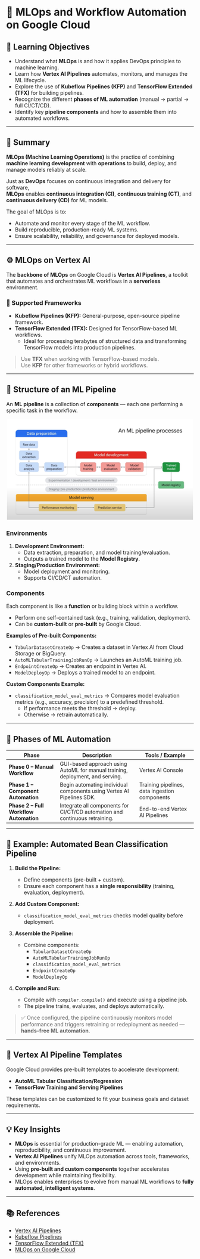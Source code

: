 # 📘 MLOps and Workflow Automation on Google Cloud  

## 🎯 Learning Objectives  
- Understand what **MLOps** is and how it applies DevOps principles to machine learning.  
- Learn how **Vertex AI Pipelines** automates, monitors, and manages the ML lifecycle.  
- Explore the use of **Kubeflow Pipelines (KFP)** and **TensorFlow Extended (TFX)** for building pipelines.  
- Recognize the different **phases of ML automation** (manual → partial → full CI/CT/CD).  
- Identify key **pipeline components** and how to assemble them into automated workflows.  

---

## 📝 Summary  

**MLOps (Machine Learning Operations)** is the practice of combining **machine learning development** with **operations** to build, deploy, and manage models reliably at scale.  

Just as **DevOps** focuses on continuous integration and delivery for software,  
**MLOps** enables **continuous integration (CI)**, **continuous training (CT)**, and **continuous delivery (CD)** for ML models.  

The goal of MLOps is to:  
- Automate and monitor every stage of the ML workflow.  
- Build reproducible, production-ready ML systems.  
- Ensure scalability, reliability, and governance for deployed models.  

---

## ⚙️ MLOps on Vertex AI  

The **backbone of MLOps** on Google Cloud is **Vertex AI Pipelines**, a toolkit that automates and orchestrates ML workflows in a **serverless** environment.  

### 🔹 Supported Frameworks  
- **Kubeflow Pipelines (KFP):** General-purpose, open-source pipeline framework.  
- **TensorFlow Extended (TFX):** Designed for TensorFlow-based ML workflows.  
  - Ideal for processing terabytes of structured data and transforming TensorFlow models into production pipelines.  

> Use **TFX** when working with TensorFlow-based models.  
> Use **KFP** for other frameworks or hybrid workflows.  

---

## 🧩 Structure of an ML Pipeline  

An **ML pipeline** is a collection of **components** — each one performing a specific task in the workflow.  

<p align="center">
  <img src="../imgs/mlops-pipeline.png" alt="MLOps Pipeline" width="500"/>
</p>


### Environments  
1. **Development Environment:**  
   - Data extraction, preparation, and model training/evaluation.  
   - Outputs a trained model to the **Model Registry**.  
2. **Staging/Production Environment:**  
   - Model deployment and monitoring.  
   - Supports CI/CD/CT automation.  

### Components  
Each component is like a **function** or building block within a workflow.  
- Perform one self-contained task (e.g., training, validation, deployment).  
- Can be **custom-built** or **pre-built** by Google Cloud.  

**Examples of Pre-built Components:**  
- `TabularDatasetCreateOp` → Creates a dataset in Vertex AI from Cloud Storage or BigQuery.  
- `AutoMLTabularTrainingJobRunOp` → Launches an AutoML training job.  
- `EndpointCreateOp` → Creates an endpoint in Vertex AI.  
- `ModelDeployOp` → Deploys a trained model to an endpoint.  

**Custom Components Example:**  
- `classification_model_eval_metrics` → Compares model evaluation metrics (e.g., accuracy, precision) to a predefined threshold.  
  - If performance meets the threshold → deploy.  
  - Otherwise → retrain automatically.  

---

## 🔁 Phases of ML Automation  

| **Phase** | **Description** | **Tools / Example** |
|------------|----------------|--------------------|
| **Phase 0 – Manual Workflow** | GUI-based approach using AutoML for manual training, deployment, and serving. | Vertex AI Console |
| **Phase 1 – Component Automation** | Begin automating individual components using Vertex AI Pipelines SDK. | Training pipelines, data ingestion components |
| **Phase 2 – Full Workflow Automation** | Integrate all components for CI/CT/CD automation and continuous retraining. | End-to-end Vertex AI Pipelines |

---

## 🧠 Example: Automated Bean Classification Pipeline  

1. **Build the Pipeline:**  
   - Define components (pre-built + custom).  
   - Ensure each component has a **single responsibility** (training, evaluation, deployment).  

2. **Add Custom Component:**  
   - `classification_model_eval_metrics` checks model quality before deployment.  

3. **Assemble the Pipeline:**  
   - Combine components:  
     - `TabularDatasetCreateOp`  
     - `AutoMLTabularTrainingJobRunOp`  
     - `classification_model_eval_metrics`  
     - `EndpointCreateOp`  
     - `ModelDeployOp`  

4. **Compile and Run:**  
   - Compile with `compiler.compile()` and execute using a pipeline job.  
   - The pipeline trains, evaluates, and deploys automatically.  

> ✅ Once configured, the pipeline continuously monitors model performance and triggers retraining or redeployment as needed — **hands-free ML automation**.

---

## 🧩 Vertex AI Pipeline Templates  

Google Cloud provides pre-built templates to accelerate development:  
- **AutoML Tabular Classification/Regression**  
- **TensorFlow Training and Serving Pipelines**  

These templates can be customized to fit your business goals and dataset requirements.  

---

## 💡 Key Insights  
- **MLOps** is essential for production-grade ML — enabling automation, reproducibility, and continuous improvement.  
- **Vertex AI Pipelines** unify MLOps automation across tools, frameworks, and environments.  
- Using **pre-built and custom components** together accelerates development while maintaining flexibility.  
- MLOps enables enterprises to evolve from manual ML workflows to **fully automated, intelligent systems**.  

---

## 📚 References  
- [Vertex AI Pipelines](https://cloud.google.com/vertex-ai/docs/pipelines)  
- [Kubeflow Pipelines](https://www.kubeflow.org/docs/components/pipelines/)  
- [TensorFlow Extended (TFX)](https://www.tensorflow.org/tfx)  
- [MLOps on Google Cloud](https://cloud.google.com/architecture/mlops-continuous-delivery-and-automation-pipelines-in-machine-learning)  
